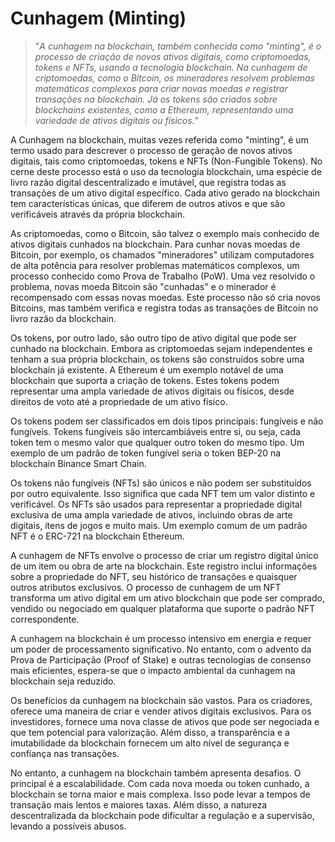 # Cunhagem (Minting)

>"*A cunhagem na blockchain, também conhecida como "minting", é o processo de criação de novos ativos digitais, como criptomoedas, tokens e NFTs, usando a tecnologia blockchain. Na cunhagem de criptomoedas, como o Bitcoin, os mineradores resolvem problemas matemáticos complexos para criar novas moedas e registrar transações na blockchain. Já os tokens são criados sobre blockchains existentes, como a Ethereum, representando uma variedade de ativos digitais ou físicos.*"

A Cunhagem na blockchain, muitas vezes referida como "minting", é um termo usado para descrever o processo de geração de novos ativos digitais, tais como criptomoedas, tokens e NFTs (Non-Fungible Tokens). No cerne deste processo está o uso da tecnologia blockchain, uma espécie de livro razão digital descentralizado e imutável, que registra todas as transações de um ativo digital específico. Cada ativo gerado na blockchain tem características únicas, que diferem de outros ativos e que são verificáveis através da própria blockchain.

As criptomoedas, como o Bitcoin, são talvez o exemplo mais conhecido de ativos digitais cunhados na blockchain. Para cunhar novas moedas de Bitcoin, por exemplo, os chamados "mineradores" utilizam computadores de alta potência para resolver problemas matemáticos complexos, um processo conhecido como Prova de Trabalho (PoW). Uma vez resolvido o problema, novas moeda Bitcoin são "cunhadas" e o minerador é recompensado com essas novas moedas. Este processo não só cria novos Bitcoins, mas também verifica e registra todas as transações de Bitcoin no livro razão da blockchain.

Os tokens, por outro lado, são outro tipo de ativo digital que pode ser cunhado na blockchain. Embora as criptomoedas sejam independentes e tenham a sua própria blockchain, os tokens são construídos sobre uma blockchain já existente. A Ethereum é um exemplo notável de uma blockchain que suporta a criação de tokens. Estes tokens podem representar uma ampla variedade de ativos digitais ou físicos, desde direitos de voto até a propriedade de um ativo físico.

Os tokens podem ser classificados em dois tipos principais: fungíveis e não fungíveis. Tokens fungíveis são intercambiáveis entre si, ou seja, cada token tem o mesmo valor que qualquer outro token do mesmo tipo. Um exemplo de um padrão de token fungível seria o token BEP-20 na blockchain Binance Smart Chain.

Os tokens não fungíveis (NFTs) são únicos e não podem ser substituídos por outro equivalente. Isso significa que cada NFT tem um valor distinto e verificável. Os NFTs são usados para representar a propriedade digital exclusiva de uma ampla variedade de ativos, incluindo obras de arte digitais, itens de jogos e muito mais. Um exemplo comum de um padrão NFT é o ERC-721 na blockchain Ethereum.

A cunhagem de NFTs envolve o processo de criar um registro digital único de um item ou obra de arte na blockchain. Este registro inclui informações sobre a propriedade do NFT, seu histórico de transações e quaisquer outros atributos exclusivos. O processo de cunhagem de um NFT transforma um ativo digital em um ativo blockchain que pode ser comprado, vendido ou negociado em qualquer plataforma que suporte o padrão NFT correspondente.

A cunhagem na blockchain é um processo intensivo em energia e requer um poder de processamento significativo. No entanto, com o advento da Prova de Participação (Proof of Stake) e outras tecnologias de consenso mais eficientes, espera-se que o impacto ambiental da cunhagem na blockchain seja reduzido.

Os benefícios da cunhagem na blockchain são vastos. Para os criadores, oferece uma maneira de criar e vender ativos digitais exclusivos. Para os investidores, fornece uma nova classe de ativos que pode ser negociada e que tem potencial para valorização. Além disso, a transparência e a imutabilidade da blockchain fornecem um alto nível de segurança e confiança nas transações.

No entanto, a cunhagem na blockchain também apresenta desafios. O principal é a escalabilidade. Com cada nova moeda ou token cunhado, a blockchain se torna maior e mais complexa. Isso pode levar a tempos de transação mais lentos e maiores taxas. Além disso, a natureza descentralizada da blockchain pode dificultar a regulação e a supervisão, levando a possíveis abusos.